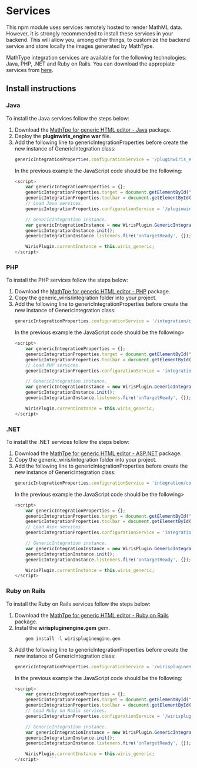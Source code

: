 # Services

This npm module uses services remotely hosted to render MathML data. However, it is strongly recommended to install these services in your backend. This will allow you, among other things, to customize the backend service and store locally the images generated by MathType.

MathType integration services are available for the following technologies: Java, PHP, .NET and Ruby on Rails. You can download the appropiate services from [here](https://store.wiris.com/en/products/downloads/mathtype/integrations#froala3?utm_source=npmjs&utm_medium=referral).

## Install instructions

### Java
To install the Java services follow the steps below:
1. Download the [MathTpe for generic HTML editor - Java](https://store.wiris.com/en/products/downloads/mathtype/integrations#froala3?utm_source=npmjs&utm_medium=referral) package.
2. Deploy the **pluginwiris_engine war** file.
3. Add the following line to genericIntegrationProperties before create the new instance of GenericIntegration class:
    ```js
    genericIntegrationProperties.configurationService = '/pluginwiris_engine/app/configurationjs';
    ```
    In the previous example the JavaScript code should be the following:
    ```js
    <script>
        var genericIntegrationProperties = {};
        genericIntegrationProperties.target = document.getElementById("example");
        genericIntegrationProperties.toolbar = document.getElementById("toolbarLocation");
        // Load Java services.
        genericIntegrationProperties.configurationService = '/pluginwiris_engine/app/configurationjs';

        // GenericIntegration instance.
        var genericIntegrationInstance = new WirisPlugin.GenericIntegration(genericIntegrationProperties);
        genericIntegrationInstance.init();
        genericIntegrationInstance.listeners.fire('onTargetReady', {});

        WirisPlugin.currentInstance = this.wiris_generic;
    </script>
    ```

### PHP
To install the PHP services follow the steps below:
1. Download the [MathTpe for generic HTML editor - PHP](https://store.wiris.com/en/products/downloads/mathtype/integrations#froala3?utm_source=npmjs&utm_medium=referral) package.
2. Copy the generic_wiris/integration folder into your project.
3. Add the following line to genericIntegrationProperties before create the new instance of GenericIntegration class:
    ```js
    genericIntegrationProperties.configurationService = '/integration/configurationjs.php';
    ```
    In the previous example the JavaScript code should be the following>
    ```js
    <script>
        var genericIntegrationProperties = {};
        genericIntegrationProperties.target = document.getElementById("example");
        genericIntegrationProperties.toolbar = document.getElementById("toolbarLocation");
        // Load PHP services.
        genericIntegrationProperties.configurationService = 'integration/configurationjs.php';

        // GenericIntegration instance.
        var genericIntegrationInstance = new WirisPlugin.GenericIntegration(genericIntegrationProperties);
        genericIntegrationInstance.init();
        genericIntegrationInstance.listeners.fire('onTargetReady', {});

        WirisPlugin.currentInstance = this.wiris_generic;
    </script>
    ```

### .NET
To install the .NET services follow the steps below:
1. Download the [MathTpe for generic HTML editor - ASP.NET](https://store.wiris.com/en/products/downloads/mathtype/integrations#froala3?utm_source=npmjs&utm_medium=referral) package.
2. Copy the generic_wiris/integration folder into your project.
3. Add the following line to genericIntegrationProperties before create the new instance of GenericIntegration class:
    ```js
    genericIntegrationProperties.configurationService = 'integration/configurationjs.aspx';
    ```
    In the previous example the JavaScript code should be the following>
    ```js
    <script>
        var genericIntegrationProperties = {};
        genericIntegrationProperties.target = document.getElementById("example");
        genericIntegrationProperties.toolbar = document.getElementById("toolbarLocation");
        // Load Aspx services.
        genericIntegrationProperties.configurationService = 'integration/configurationjs.aspx';

        // GenericIntegration instance.
        var genericIntegrationInstance = new WirisPlugin.GenericIntegration(genericIntegrationProperties);
        genericIntegrationInstance.init();
        genericIntegrationInstance.listeners.fire('onTargetReady', {});

        WirisPlugin.currentInstance = this.wiris_generic;
    </script>
    ```

### Ruby on Rails

To install the Ruby on Rails services follow the steps below:
1. Download the [MathTpe for generic HTML editor - Ruby on Rails](https://store.wiris.com/en/products/downloads/mathtype/integrations#froala3?utm_source=npmjs&utm_medium=referral) package.
2. Instal the **wirispluginengine.gem** gem.
    ```
        gem install -l wirispluginengine.gem
    ```
3. Add the following line to genericIntegrationProperties before create the new instance of GenericIntegration class:
    ```js
    genericIntegrationProperties.configurationService = '/wirispluginengine/integration/configurationjs';
    ```
    In the previous example the JavaScript code should be the following:
    ```js
    <script>
        var genericIntegrationProperties = {};
        genericIntegrationProperties.target = document.getElementById("example");
        genericIntegrationProperties.toolbar = document.getElementById("toolbarLocation");
        // Load Ruby on Rails services.
        genericIntegrationProperties.configurationService = '/wirispluginengine/integration/configurationjs';

        // GenericIntegration instance.
        var genericIntegrationInstance = new WirisPlugin.GenericIntegration(genericIntegrationProperties);
        genericIntegrationInstance.init();
        genericIntegrationInstance.listeners.fire('onTargetReady', {});

        WirisPlugin.currentInstance = this.wiris_generic;
    </script>    ```
